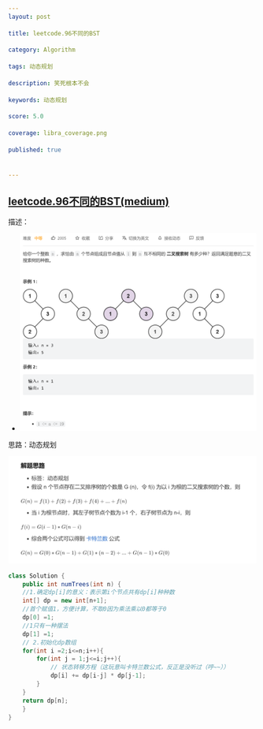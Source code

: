 ```yaml
---
layout: post

title: leetcode.96不同的BST

category: Algorithm

tags: 动态规划

description: 笑死根本不会

keywords: 动态规划

score: 5.0

coverage: libra_coverage.png

published: true


---
```


##  [leetcode.96不同的BST(medium)](https://leetcode.cn/problems/unique-binary-search-trees/)

描述：

- ![image-20221120165511896](/assets/imgs/image-20221120165511896.png)

思路：动态规划

![image-20221120165714131](/assets/imgs/image-20221120165714131.png)

```java
class Solution {
    public int numTrees(int n) {
    //1.确定dp[i]的意义：表示第i个节点共有dp[i]种种数
    int[] dp = new int[n+1];
    //首个赋值1，方便计算，不取0因为乘法乘以0都等于0
    dp[0] =1;
    //1只有一种摆法
    dp[1] =1;
    // 2.初始化dp数组
    for(int i =2;i<=n;i++){
        for(int j = 1;j<=i;j++){
            // 状态转移方程（这玩意叫卡特兰数公式，反正是没听过（哼~~））
            dp[i] += dp[i-j] * dp[j-1];
        }
    }
    return dp[n];
    }
}
```

